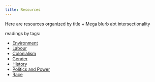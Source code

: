 ```yaml
---
title: Resources
---
```


Here are resources organized by title + Mega blurb abt intersectionality

readings by tags:

<!--- for now, we will hard code the list of "tags" to show users. there is prob a programatic solution but meh -->

- [Environment](/tags/environment.html)
- [Labour](/tags/labour.html)
- [Colonialism](/tags/colonialism.html)
- [Gender](/tags/gender.html)
- [History](/tags/history.html)
- [Politics and Power](/tags/politics-and-power.html)
- [Race](/tags/race.md)
